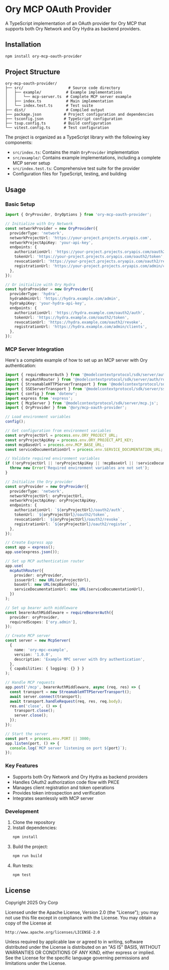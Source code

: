 # Ory MCP OAuth Provider

A TypeScript implementation of an OAuth provider for Ory MCP that supports both Ory Network and Ory Hydra as backend providers.

## Installation

```bash
npm install ory-mcp-oauth-provider
```

## Project Structure

```
ory-mcp-oauth-provider/
├── src/                    # Source code directory
│   ├── example/           # Example implementations
│   │   └── mcp-server.ts  # Complete MCP server example
│   ├── index.ts           # Main implementation
│   └── index.test.ts      # Test suite
├── dist/                  # Compiled output
├── package.json          # Project configuration and dependencies
├── tsconfig.json         # TypeScript configuration
├── tsup.config.ts        # Build configuration
└── vitest.config.ts      # Test configuration
```

The project is organized as a TypeScript library with the following key components:

- `src/index.ts`: Contains the main `OryProvider` implementation
- `src/example/`: Contains example implementations, including a complete MCP server setup
- `src/index.test.ts`: Comprehensive test suite for the provider
- Configuration files for TypeScript, testing, and building

## Usage

### Basic Setup

```typescript
import { OryProvider, OryOptions } from 'ory-mcp-oauth-provider';

// Initialize with Ory Network
const networkProvider = new OryProvider({
  providerType: 'network',
  networkProjectUrl: 'https://your-project.projects.oryapis.com',
  networkProjectApiKey: 'your-api-key',
  endpoints: {
    authorizationUrl: 'https://your-project.projects.oryapis.com/oauth2/auth',
    tokenUrl: 'https://your-project.projects.oryapis.com/oauth2/token',
    revocationUrl: 'https://your-project.projects.oryapis.com/oauth2/revoke',
    registrationUrl: 'https://your-project.projects.oryapis.com/admin/clients',
  },
});

// Or initialize with Ory Hydra
const hydraProvider = new OryProvider({
  providerType: 'hydra',
  hydraAdminUrl: 'https://hydra.example.com/admin',
  hydraApiKey: 'your-hydra-api-key',
  endpoints: {
    authorizationUrl: 'https://hydra.example.com/oauth2/auth',
    tokenUrl: 'https://hydra.example.com/oauth2/token',
    revocationUrl: 'https://hydra.example.com/oauth2/revoke',
    registrationUrl: 'https://hydra.example.com/admin/clients',
  },
});
```

### MCP Server Integration

Here's a complete example of how to set up an MCP server with Ory authentication:

```typescript
import { requireBearerAuth } from '@modelcontextprotocol/sdk/server/auth/middleware/bearerAuth.js';
import { mcpAuthRouter } from '@modelcontextprotocol/sdk/server/auth/router.js';
import { StreamableHTTPServerTransport } from '@modelcontextprotocol/sdk/server/streamableHttp.js';
import { SSEServerTransport } from '@modelcontextprotocol/sdk/server/sse.js';
import { config } from 'dotenv';
import express from 'express';
import { McpServer } from '@modelcontextprotocol/sdk/server/mcp.js';
import { OryProvider } from '@ory/mcp-oauth-provider';

// Load environment variables
config();

// Get configuration from environment variables
const oryProjectUrl = process.env.ORY_PROJECT_URL;
const oryProjectApiKey = process.env.ORY_PROJECT_API_KEY;
const mcpBaseUrl = process.env.MCP_BASE_URL;
const serviceDocumentationUrl = process.env.SERVICE_DOCUMENTATION_URL;

// Validate required environment variables
if (!oryProjectUrl || !oryProjectApiKey || !mcpBaseUrl || !serviceDocumentationUrl) {
  throw new Error('Required environment variables are not set');
}

// Initialize the Ory provider
const oryProvider = new OryProvider({
  providerType: 'network',
  networkProjectUrl: oryProjectUrl,
  networkProjectApiKey: oryProjectApiKey,
  endpoints: {
    authorizationUrl: `${oryProjectUrl}/oauth2/auth`,
    tokenUrl: `${oryProjectUrl}/oauth2/token`,
    revocationUrl: `${oryProjectUrl}/oauth2/revoke`,
    registrationUrl: `${oryProjectUrl}/oauth2/register`,
  },
});

// Create Express app
const app = express();
app.use(express.json());

// Set up MCP authentication router
app.use(
  mcpAuthRouter({
    provider: oryProvider,
    issuerUrl: new URL(oryProjectUrl),
    baseUrl: new URL(mcpBaseUrl),
    serviceDocumentationUrl: new URL(serviceDocumentationUrl),
  })
);

// Set up bearer auth middleware
const bearerAuthMiddleware = requireBearerAuth({
  provider: oryProvider,
  requiredScopes: ['ory.admin'],
});

// Create MCP server
const server = new McpServer(
  {
    name: 'ory-mpc-example',
    version: '1.0.0',
    description: 'Example MPC server with Ory authentication',
  },
  { capabilities: { logging: {} } }
);

// Handle MCP requests
app.post('/mcp', bearerAuthMiddleware, async (req, res) => {
  const transport = new StreamableHTTPServerTransport();
  await server.connect(transport);
  await transport.handleRequest(req, res, req.body);
  res.on('close', () => {
    transport.close();
    server.close();
  });
});

// Start the server
const port = process.env.PORT || 3000;
app.listen(port, () => {
  console.log(`MCP server listening on port ${port}`);
});
```

### Key Features

- Supports both Ory Network and Ory Hydra as backend providers
- Handles OAuth2 authorization code flow with PKCE
- Manages client registration and token operations
- Provides token introspection and verification
- Integrates seamlessly with MCP server

### Development

1. Clone the repository
2. Install dependencies:
   ```bash
   npm install
   ```
3. Build the project:
   ```bash
   npm run build
   ```
4. Run tests:
   ```bash
   npm test
   ```

## License

Copyright 2025 Ory Corp

Licensed under the Apache License, Version 2.0 (the "License");
you may not use this file except in compliance with the License.
You may obtain a copy of the License at

    http://www.apache.org/licenses/LICENSE-2.0

Unless required by applicable law or agreed to in writing, software
distributed under the License is distributed on an "AS IS" BASIS,
WITHOUT WARRANTIES OR CONDITIONS OF ANY KIND, either express or implied.
See the License for the specific language governing permissions and
limitations under the License.
